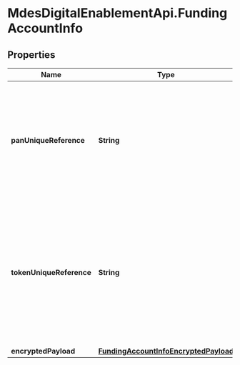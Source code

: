 # MdesDigitalEnablementApi.FundingAccountInfo

## Properties

Name | Type | Description | Notes
------------ | ------------- | ------------- | -------------
**panUniqueReference** | **String** | **(CONDITIONAL)** For repeat digitizations, the unique reference allocated to the Primary Account Number. When supplied, the tokenUniqueReferenceForPanInfo, accountNumber, expiryMonth and expiryYear must be omitted from CardInfoData. Only allowed if Only allowed if tokenUniqueReference and pushAccountReceipt are not present and encrypted data does not contain the account information.  | [optional] 
**tokenUniqueReference** | **String** | **(CONDITIONAL)** A unique reference assigned following the allocation of a token used to identify the token for the duration of its lifetime.  For repeat digitizations, the unique reference allocated to the token will be used to retrieve the financial account information. When supplied, the account information is omitted from FundingAccountData. Only allowed if panUniqueReference and pushAccountReceipt are not present and encrypted data does not contain the account information.  | [optional] 
**encryptedPayload** | [**FundingAccountInfoEncryptedPayload**](FundingAccountInfoEncryptedPayload.md) |  | [optional] 


